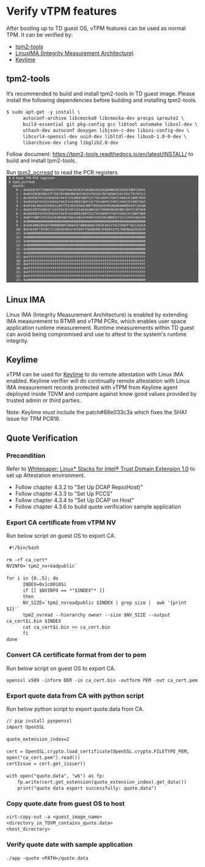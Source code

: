 # Verify vTPM features
After booting up to TD guest OS, vTPM features can be used as normal TPM. It can be verified by:
* [tpm2-tools](#tpm2-tools)
* [LinuxIMA (Integrity Measurement Architecture)](#linux-ima)
* [Keylime](#keylime)
## tpm2-tools
It’s recommended to build and install tpm2-tools in TD guest image.
Please install the following dependencies before building and installing tpm2-tools.
```
$ sudo apt-get -y install \
      autoconf-archive libcmocka0 libcmocka-dev procps iproute2 \
      build-essential git pkg-config gcc libtool automake libssl-dev \
      uthash-dev autoconf doxygen libjson-c-dev libini-config-dev \
      libcurl4-openssl-dev uuid-dev libltdl-dev libusb-1.0-0-dev \
      libarchive-dev clang libglib2.0-dev
```
Follow document: https://tpm2-tools.readthedocs.io/en/latest/INSTALL/ to build and install tpm2-tools.

Run [tpm2_pcrread](https://tpm2-tools.readthedocs.io/en/latest/man/tpm2_pcrread.1/) to read the PCR registers.
![TPM2_PCRREAD](tpm2_pcrread.png)

## Linux IMA
Linux IMA (Integrity Measurement Architecture) is enabled by extending IMA measurement
to RTMR and vTPM PCRs, which enables user space application runtime measurement.
Runtime measurements within TD guest can avoid being compromised and use to attest to
the system's runtime integrity.

## Keylime
vTPM can be used for [Keylime](https://github.com/keylime/rust-keylime) to do remote attestation
with Linux IMA enabled. Keylime verifier will do continually remote attestation with Linux IMA
measurement records protected with vTPM from Keylime agent deployed inside TDVM and compare against
know good values provided by trusted admin or third parties.

Note: Keylime must include the patch#88e033c3a which fixes the SHA1 issue for TPM PCR16.

## Quote Verification
### Precondition
Refer to [Whitepaper: Linux* Stacks for Intel® Trust Domain Extension 1.0](https://www.intel.com/content/www/us/en/content-details/783067/whitepaper-linux-stacks-for-intel-trust-domain-extension-1-0.html) to set up Attestation environment.
- Follow chapter 4.3.2 to "Set Up DCAP Repo(Host)"
- Follow chapter 4.3.3 to "Set Up PCCS"
- Follow chapter 4.3.4 to "Set Up DCAP on Host"
- Follow chapter 4.3.6 to build quote verification sample application

### Export CA certificate from vTPM NV
Run below script on guest OS to export CA.
```
 #!/bin/bash

rm -rf ca_cert*
NVINFO=`tpm2_nvreadpublic`

for i in {0..5}; do
      INDEX=0x1c0010$i
      if [[ $NVINFO == *"$INDEX"* ]]
      then
      NV_SIZE=`tpm2_nvreadpublic $INDEX | grep size |  awk '{print $2}'`
      tpm2_nvread --hierarchy owner --size $NV_SIZE --output ca_cert$i.bin $INDEX
      cat ca_cert$i.bin >> ca_cert.bin
      fi
done
```
### Convert CA certificate format from der to pem
Run below script on guest OS to export CA.
```
openssl x509 -inform DER -in ca_cert.bin -outform PEM -out ca_cert.pem
```
### Export quote data from CA with python script
Run below python script to export quote.data from CA.
```
// pip install pyopenssl
import OpenSSL

quote_extension_index=2

cert = OpenSSL.crypto.load_certificate(OpenSSL.crypto.FILETYPE_PEM, open("ca_cert.pem").read())
certIssue = cert.get_issuer()

with open("quote.data", "wb") as fp:
    fp.write(cert.get_extension(quote_extension_index).get_data())
    print("quote data export successfully: quote.data")
```
### Copy quote.date from guest OS to host
```
virt-copy-out -a <guest_image_name> <directory_in_TDVM_contains_quote.data>
<host_directory>
```
### Verify quote date with sample application
```
./app -quote <PATH>/quote.data
```